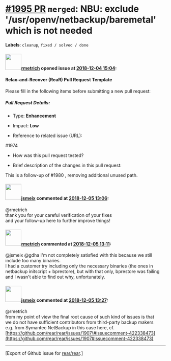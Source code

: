 [\#1995 PR](https://github.com/rear/rear/pull/1995) `merged`: NBU: exclude '/usr/openv/netbackup/baremetal' which is not needed
===============================================================================================================================

**Labels**: `cleanup`, `fixed / solved / done`

#### <img src="https://avatars.githubusercontent.com/u/1163635?u=36b5e32e1dd55f1ce77cad431a5683fce40a7934&v=4" width="50">[rmetrich](https://github.com/rmetrich) opened issue at [2018-12-04 15:04](https://github.com/rear/rear/pull/1995):

#### Relax-and-Recover (ReaR) Pull Request Template

Please fill in the following items before submitting a new pull request:

##### Pull Request Details:

-   Type: **Enhancement**

-   Impact: **Low**

-   Reference to related issue (URL):

\#1974

-   How was this pull request tested?

-   Brief description of the changes in this pull request:

This is a follow-up of \#1980 , removing additional unused path.

#### <img src="https://avatars.githubusercontent.com/u/1788608?u=925fc54e2ce01551392622446ece427f51e2f0ce&v=4" width="50">[jsmeix](https://github.com/jsmeix) commented at [2018-12-05 13:06](https://github.com/rear/rear/pull/1995#issuecomment-444478300):

@rmetrich  
thank you for your careful verification of your fixes  
and your follow-up here to further improve things!

#### <img src="https://avatars.githubusercontent.com/u/1163635?u=36b5e32e1dd55f1ce77cad431a5683fce40a7934&v=4" width="50">[rmetrich](https://github.com/rmetrich) commented at [2018-12-05 13:11](https://github.com/rear/rear/pull/1995#issuecomment-444479858):

@jsmeix @gdha I'm not completely satisfied with this because we still
include too many binaries.  
I had a customer try including only the necessary binaries (the ones in
netbackup initscript + bprestore), but with that only, bprestore was
failing and I wasn't able to find out why, unfortunately.

#### <img src="https://avatars.githubusercontent.com/u/1788608?u=925fc54e2ce01551392622446ece427f51e2f0ce&v=4" width="50">[jsmeix](https://github.com/jsmeix) commented at [2018-12-05 13:27](https://github.com/rear/rear/pull/1995#issuecomment-444484596):

@rmetrich  
from my point of view the final root cause of such kind of issues is
that  
we do not have sufficient contributors from third-party backup makers  
e.g. from Symantec NetBackup in this case here, cf.  
[https://github.com/rear/rear/issues/1907\#issuecomment-422338473](https://github.com/rear/rear/issues/1907#issuecomment-422338473)

------------------------------------------------------------------------

\[Export of Github issue for
[rear/rear](https://github.com/rear/rear).\]
